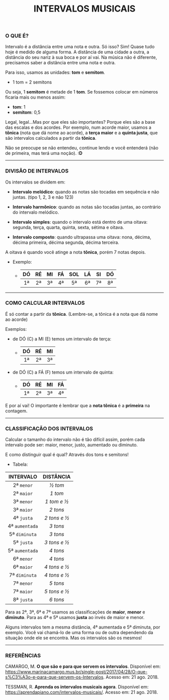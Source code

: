 <h1 align = "center">INTERVALOS MUSICAIS</h1>

<br>

### O QUE É?

Intervalo é a distância entre uma nota e outra. Só isso? Sim! Quase tudo hoje é medido de alguma forma. A distância de uma cidade a outra, a distância do seu nariz à sua boca e por aí vai. Na música não é diferente, precisamos saber a distância entre uma nota e outra.

Para isso, usamos as unidades: **tom** e **semitom**.

- 1 tom = 2 semitons

Ou seja, 1 **semitom** é metade de 1 **tom**. Se fossemos colocar em números ficaria mais ou menos assim:

- **tom**: 1
- **semitom**: 0,5

Legal, legal...Mas por que eles são importantes? Porque eles são a base das escalas e dos acordes. Por exemplo, num acorde maior, usamos a **tônica** (nota que dá nome ao acorde), a **terça maior** e a **quinta justa**, que são intervalos calculados a partir da **tônica**.

Não se preocupe se não entendeu, continue lendo e você entenderá (não de primeira, mas terá uma noção). **:D**

___

### DIVISÃO DE INTERVALOS

Os intervalos se dividem em:

- **Intervalo melódico**: quando as notas são tocadas em sequência e não juntas. (tipo 1, 2, 3 e não 123)

- **Intervalo harmônico**: quando as notas são tocadas juntas, ao contrário do intervalo melódico.

- **Intervalo simples**: quando o intervalo está dentro de uma oitava: segunda, terça, quarta, quinta, sexta, sétima e oitava.

- **Intervalo composto**: quando ultrapassa uma oitava: nona, décima, décima primeira, décima segunda, décima terceira.

A oitava é quando você atinge a nota **tônica**, porém 7 notas depois.

- Exemplo:

	- | DÓ | RÉ | MI | FÁ | SOL | LÁ | SI | DÓ |
	  |:-: |:-: |:-: |:-: | :-: |:-: |:-: |:-: |
	  | 1ª | 2ª | 3ª | 4ª | 5ª  | 6ª | 7ª | 8ª |

___

### COMO CALCULAR INTERVALOS

É só contar a partir da **tônica**. (Lembre-se, a tônica é a nota que dá nome ao acorde)

Exemplos:

- de DÓ (C) a MI (E) temos um intervalo de terça:

	- | DÓ | RÉ | MI |
  	  |:-: |:-: |:-: |
       | 1ª | 2ª | 3ª |


- de DÓ (C) a FÁ (F) temos um intervalo de quinta:

	- | DÓ | RÉ | MI | FÁ |
  	  |:-: |:-: |:-: |:-: |
       | 1ª | 2ª | 3ª | 4ª |

E por aí vai! O importante é lembrar que a **nota tônica** é a **primeira** na contagem.

___

### CLASSIFICAÇÃO DOS INTERVALOS

Calcular o tamanho do intervalo não é tão difícil assim, porém cada intervalo pode ser: maior, menor, justo, aumentado ou diminuto.

E como distinguir qual é qual? Através dos tons e semitons!

- Tabela:

|   INTERVALO    |   DISTÂNCIA  |
|      :-:       |     :-:      |
| 2ª `menor`     | *½ tom*      |
| 2ª `maior`     | *1 tom*      |
| 3ª `menor`     | *1 tom e ½*  |
| 3ª `maior`     | *2 tons*     |
| 4ª `justa`     | *2 tons e ½* |
| 4ª `aumentada` | *3 tons*     |
| 5ª `diminuta`  | *3 tons*     |
| 5ª `justa`     | *3 tons e ½* |
| 5ª `aumentada` | *4 tons*     |
| 6ª `menor`     | *4 tons*     |
| 6ª `maior`     | *4 tons e ½* |
| 7ª `diminuta`  | *4 tons e ½* |
| 7ª `menor`     | *5 tons*     |
| 7ª `maior`     | *5 tons e ½* |
| 8ª `justa`     | *6 tons*     |

Para as 2ª, 3ª, 6ª e 7ª usamos as classificações de **maior**, **menor** e **diminuto**. Para as 4ª e 5ª usamos **justa** ao invés de maior e menor.

Alguns intervalos tem a mesma distância, 4ª aumentada e 5ª diminuta, por exemplo. Você vai chamá-lo de uma forma ou de outra dependendo da situação onde ele se encontra. Mas os intervalos são os mesmos!

___


### REFERÊNCIAS

CAMARGO, M. **O que são e para que servem os intervalos**. Disponível em: <https://www.marinacamargo.mus.br/single-post/2017/04/28/O-que-s%C3%A3o-e-para-que-servem-os-Intervalos>. Acesso em: 21 ago. 2018.

TESSMAN, R. **Aprenda os intervalos musicais agora**. Disponível em: <https://aprendapiano.com/intervalos-musicais/>. Acesso em: 21 ago. 2018.

